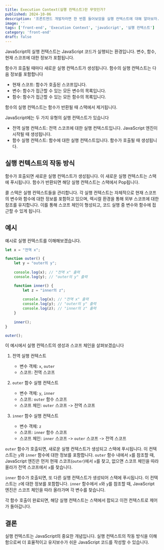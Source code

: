 ```yaml
---
title: Execution Context(실행 컨텍스트)란 무엇인가?
published: 2024-10-06
description: '프론트엔드 개발자라면 한 번쯤 들어보았을 실행 컨텍스트에 대해 알아보자.'
image: ''
tags: ['front-end', 'Execution Context', 'javaScript', '실행 컨텍스트']
category: 'front-end'
draft: false 
---
```


JavaScript의 실행 컨텍스트는 JavaScript 코드가 실행되는 환경입니다. 변수, 함수, 현재 스코프에 대한 정보가 포함됩니다.

함수가 호출될 때마다 새로운 실행 컨텍스트가 생성됩니다. 함수의 실행 컨텍스트는 다음 정보를 포함합니다
* 현재 스코프: 함수가 호출된 스코프입니다.
* 변수: 함수가 접근할 수 있는 모든 변수의 목록입니다.
* 함수: 함수가 접근할 수 있는 모든 함수의 목록입니다.

함수의 실행 컨텍스트는 함수가 반환될 때 스택에서 제거됩니다.

JavaScript에는 두 가지 유형의 실행 컨텍스트가 있습니다
* 전역 실행 컨텍스트: 전역 스코프에 대한 실행 컨텍스트입니다. JavaScript 엔진이 시작될 때 생성됩니다.
* 함수 실행 컨텍스트: 함수에 대한 실행 컨텍스트입니다. 함수가 호출될 때 생성됩니다.

## 실행 컨텍스트의 작동 방식

함수가 호출되면 새로운 실행 컨텍스트가 생성됩니다. 이 새로운 실행 컨텍스트는 스택에 푸시됩니다. 함수가 반환되면 해당 실행 컨텍스트는 스택에서 Pop됩니다.

콜 스택은 실행 컨텍스트들을 관리합니다. 각 실행 컨텍스트는 자체적으로 현재 스코프의 변수와 함수에 대한 정보를 포함하고 있으며, 렉시컬 환경을 통해 외부 스코프에 대한 참조를 유지합니다. 이를 통해 스코프 체인이 형성되고, 코드 실행 중 변수와 함수에 접근할 수 있게 됩니다.


## 예시

예시로 실행 컨텍스트를 이해해보겠습니다.


```javascript
let x = "전역 x";

function outer() {
    let y = "outer의 y";
    
    console.log(x); // "전역 x" 출력
    console.log(y); // "outer의 y" 출력

    function inner() {
        let z = "inner의 z";
        
        console.log(x); // "전역 x" 출력
        console.log(y); // "outer의 y" 출력
        console.log(z); // "inner의 z" 출력
    }
    
    inner();
}

outer();
```

이 예시에서 실행 컨텍스트의 생성과 스코프 체인을 살펴보겠습니다

1. 전역 실행 컨텍스트
   - 변수 객체: `x`, `outer`
   - 스코프: 전역 스코프

2. `outer` 함수 실행 컨텍스트
   - 변수 객체: `y`, `inner`
   - 스코프: `outer` 함수 스코프
   - 스코프 체인: `outer` 스코프 -> 전역 스코프

3. `inner` 함수 실행 컨텍스트
   - 변수 객체: `z`
   - 스코프: `inner` 함수 스코프
   - 스코프 체인: `inner` 스코프 -> `outer` 스코프 -> 전역 스코프

`outer` 함수가 호출되면, 새로운 실행 컨텍스트가 생성되고 스택에 푸시됩니다. 이 컨텍스트는 `y`와 `inner` 함수에 대한 정보를 포함합니다. `outer` 함수 내에서 `x`를 참조할 때, JavaScript 엔진은 먼저 현재 스코프(`outer`)에서 `x`를 찾고, 없으면 스코프 체인을 따라 올라가 전역 스코프에서 `x`를 찾습니다.

`inner` 함수가 호출되면, 또 다른 실행 컨텍스트가 생성되어 스택에 푸시됩니다. 이 컨텍스트는 `z`에 대한 정보를 포함합니다. `inner` 함수에서 `x`와 `y`를 참조할 때, JavaScript 엔진은 스코프 체인을 따라 올라가며 각 변수를 찾습니다.

각 함수 호출이 완료되면, 해당 실행 컨텍스트는 스택에서 팝되고 이전 컨텍스트로 제어가 돌아갑니다.

## 결론

실행 컨텍스트는 JavaScript의 중요한 개념입니다. 실행 컨텍스트의 작동 방식을 이해함으로써 더 효율적이고 유지보수가 쉬운 JavaScript 코드를 작성할 수 있습니다.